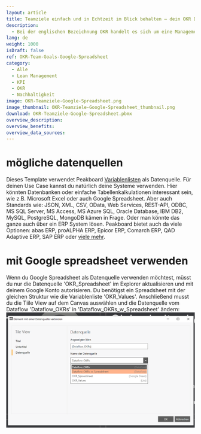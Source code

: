 ```yaml
---
layout: article
title: Teamziele einfach und in Echtzeit im Blick behalten – dein OKR Dashboard zur Mitarbeitermotivation
description: 
  - Bei der englischen Bezeichnung OKR handelt es sich um eine Management Methode, die die Ziele eines einzelnen Mitarbeiters mit den Unternehmenszielen verbindet. Dieses Template zeigt bis zu vier Objectives und je drei Key Results an. Hierfür werden die Daten aus einer Variablenliste geladen, die aber auch durch eine andere Datenquelle, wie z.B. Google Spreadsheet oder Excel ersetzt werden kann. Durch die transparente Darstellung der Aufgaben und die Messbarkeit ihres Fortschritts erkennen deine Mitarbeiter, dass sie aktiv zum Erfolg des Unternehmens beitragen und werden so nachhaltig motiviert. Jetzt herunterladen und ganz nach den Bedürfnissen deines Teams individualisieren.
lang: de
weight: 1000
isDraft: false
ref: OKR-Team-Goals-Google-Spreadsheet
category:
  - Alle
  - Lean Management
  - KPI
  - OKR
  - Nachhaltigkeit
image: OKR-Teamziele-Google-Spreadsheet.png
image_thumbnail: OKR-Teamziele-Google-Spreadsheet_thumbnail.png
download: OKR-Teamziele-Google-Spreadsheet.pbmx
overview_description:
overview_benefits:
overview_data_sources:
---
```

# mögliche datenquellen
Dieses Template verwendet Peakboard [Variablenlisten](https://help.peakboard.com/scripting/de-variables.html) als Datenquelle. Für deinen Use Case kannst du natürlich deine Systeme verwenden. Hier könnten Datenbanken oder einfache Tabellenkalkulationen interessant sein, wie z.B. Microsoft Excel oder auch Google Spreadsheet. Aber auch Standards wie: JSON, XML, CSV, OData, Web Services, REST-API, ODBC, MS SQL Server, MS Access, MS Azure SQL, Oracle Database, IBM DB2, MySQL, PostgreSQL, MongoDB kämen in Frage. Oder man könnte das ganze auch über ein ERP System lösen. Peakboard bietet auch da viele Optionen: abas ERP, proALPHA ERP, Epicor ERP, Comarch ERP, QAD Adaptive ERP, SAP ERP oder [viele mehr](https://peakboard.com/schnittstellen/).

# mit Google spreadsheet verwenden

Wenn du Google Spreadsheet als Datenquelle verwenden möchtest, müsst du nur die Datenquelle 'OKR_Spreadsheet' im Explorer aktualisieren und mit deinem Google Konto autorisieren. Du benötigst ein Spreadsheet mit der gleichen Struktur wie die Variablenliste 'OKR_Values'. Anschließend musst du die Tiile View auf dem Canvas auswählen und die Datenquelle vom Dataflow 'Dataflow_OKRs' in 'Dataflow_OKRs_w_Spreadsheet' ändern:
![image_live](img/use-spreadsheet-de.png)
